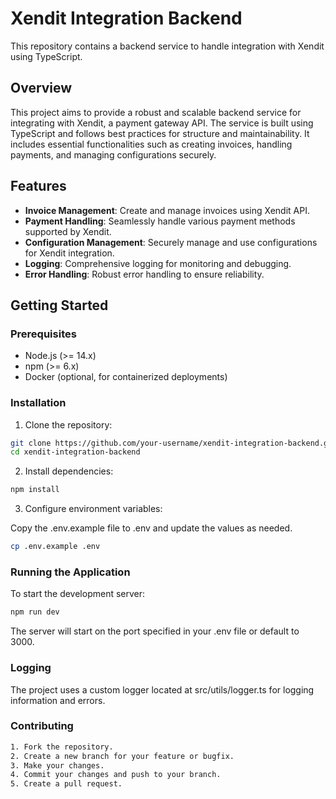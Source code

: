 # Xendit Integration Backend

This repository contains a backend service to handle integration with Xendit using TypeScript.

## Overview

This project aims to provide a robust and scalable backend service for integrating with Xendit, a payment gateway API. The service is built using TypeScript and follows best practices for structure and maintainability. It includes essential functionalities such as creating invoices, handling payments, and managing configurations securely.

## Features

- **Invoice Management**: Create and manage invoices using Xendit API.
- **Payment Handling**: Seamlessly handle various payment methods supported by Xendit.
- **Configuration Management**: Securely manage and use configurations for Xendit integration.
- **Logging**: Comprehensive logging for monitoring and debugging.
- **Error Handling**: Robust error handling to ensure reliability.

## Getting Started

### Prerequisites

- Node.js (>= 14.x)
- npm (>= 6.x)
- Docker (optional, for containerized deployments)

### Installation

1. Clone the repository:

```sh
git clone https://github.com/your-username/xendit-integration-backend.git
cd xendit-integration-backend
```

2. Install dependencies:

```sh
npm install
```

3. Configure environment variables:

Copy the .env.example file to .env and update the values as needed.

```sh
cp .env.example .env
```

### Running the Application

To start the development server:

```sh
npm run dev
```

The server will start on the port specified in your .env file or default to 3000.

### Logging

The project uses a custom logger located at src/utils/logger.ts for logging information and errors.

### Contributing

```sh
1. Fork the repository.
2. Create a new branch for your feature or bugfix.
3. Make your changes.
4. Commit your changes and push to your branch.
5. Create a pull request.
```